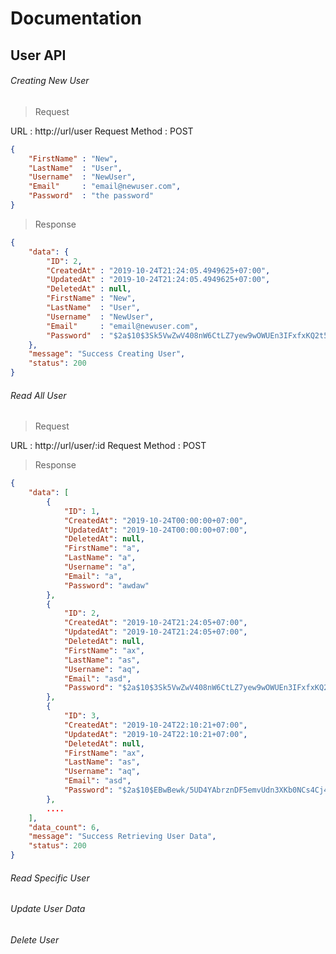 # Documentation

## User API
###### Creating New User

> Request

URL             : http://url/user
Request Method  : POST

```json
{
    "FirstName" : "New",
    "LastName"  : "User",
    "Username"  : "NewUser",
    "Email"     : "email@newuser.com",
    "Password"  : "the password"
}
```

> Response

```json
{
    "data": {
        "ID": 2,
        "CreatedAt" : "2019-10-24T21:24:05.4949625+07:00",
        "UpdatedAt" : "2019-10-24T21:24:05.4949625+07:00",
        "DeletedAt" : null,
        "FirstName" : "New",
        "LastName"  : "User",
        "Username"  : "NewUser",
        "Email"     : "email@newuser.com",
        "Password"  : "$2a$10$3Sk5VwZwV408nW6CtLZ7yew9wOWUEn3IFxfxKQ2t5Y0dVSDKS0HXS"
    },
    "message": "Success Creating User",
    "status": 200
}
```

###### Read All User
> Request 

URL             : http://url/user/:id
Request Method  : POST

> Response

```json
{
    "data": [
        {
            "ID": 1,
            "CreatedAt": "2019-10-24T00:00:00+07:00",
            "UpdatedAt": "2019-10-24T00:00:00+07:00",
            "DeletedAt": null,
            "FirstName": "a",
            "LastName": "a",
            "Username": "a",
            "Email": "a",
            "Password": "awdaw"
        },
        {
            "ID": 2,
            "CreatedAt": "2019-10-24T21:24:05+07:00",
            "UpdatedAt": "2019-10-24T21:24:05+07:00",
            "DeletedAt": null,
            "FirstName": "ax",
            "LastName": "as",
            "Username": "aq",
            "Email": "asd",
            "Password": "$2a$10$3Sk5VwZwV408nW6CtLZ7yew9wOWUEn3IFxfxKQ2t5Y0dVSDKS0HXS"
        },
        {
            "ID": 3,
            "CreatedAt": "2019-10-24T22:10:21+07:00",
            "UpdatedAt": "2019-10-24T22:10:21+07:00",
            "DeletedAt": null,
            "FirstName": "ax",
            "LastName": "as",
            "Username": "aq",
            "Email": "asd",
            "Password": "$2a$10$EBwBewk/5UD4YAbrznDF5emvUdn3XKb0NCs4Cj4WLhgf0/yuXeqWS"
        },
        ....
    ],
    "data_count": 6,
    "message": "Success Retrieving User Data",
    "status": 200
}
```

###### Read Specific User
###### Update User Data
###### Delete User

